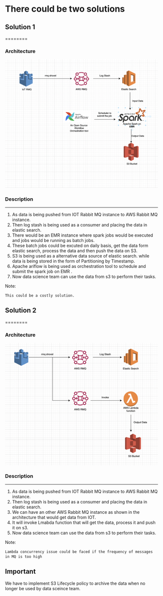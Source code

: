 # There could be two solutions 

## Solution 1
========
### Architecture

![Architecture](solution_1.png)

### Description
-----------
1. As data is being pushed from IOT Rabbit MQ instance to AWS Rabbit MQ instance.
2. Then log stash is being used as a consumer and placing the data in elastic search.
3. There would be an EMR instance where spark jobs would be executed and jobs would be running
   as batch jobs.
4. These batch jobs could be excuted on daily basis, get the data form elastic search, process
   the data and then push the data on S3.
5. S3 is being used as a alternative data source of elastic search. while data is being stored 
   in the form of Partitioning by Timestamp. 
6. Apache ariflow is being used as orchestration tool to schedule and submit the spark job on EMR .
7. Now data science team can use the data from s3 to perform their tasks.

Note:

    This could be a costly solution.

## Solution 2
========
### Architecture

![Architecture](task3/solution_2.png)

### Description
-----------
1. As data is being pushed from IOT Rabbit MQ instance to AWS Rabbit MQ instance.
2. Then log stash is being used as a consumer and placing the data in elastic search.
3. We can have an other AWS Rabbit MQ instance as shown in the architecture that would get data from IOT.
4. It will invoke Lmabda function that will get the data, process it and 
   push it on s3.
5. Now data science team can use the data from s3 to perform their tasks.


Note:

    Lambda concurrency issue could be faced if the frequency of messages in MQ is too high

    
## Important 
We have to implement S3 Lifecycle policy to archive the data when no longer be used by data sceince team.